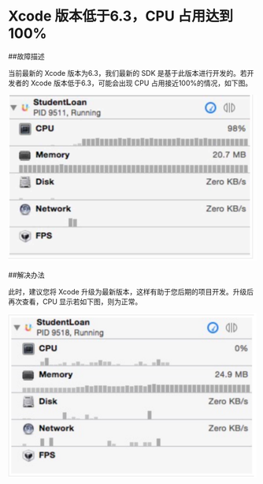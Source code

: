 # Xcode 版本低于6.3，CPU 占用达到100%


##故障描述

当前最新的 Xcode 版本为6.3，我们最新的 SDK 是基于此版本进行开发的。若开发者的 Xcode 版本低于6.3，可能会出现 CPU 占用接近100%的情况，如下图。

![](11A.jpeg)


##解决办法

此时，建议您将 Xcode 升级为最新版本，这样有助于您后期的项目开发。升级后再次查看，CPU 显示若如下图，则为正常。

![](12A.jpeg)
